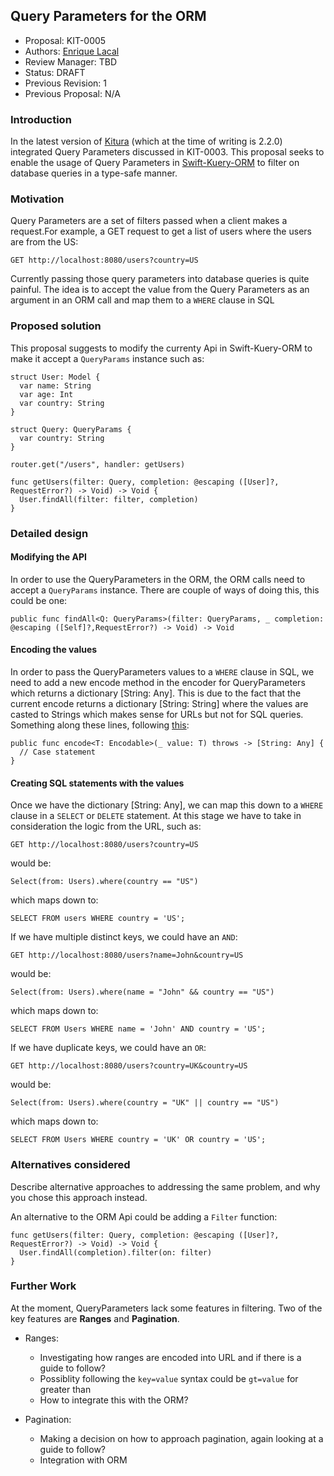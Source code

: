 ## Query Parameters for the ORM
* Proposal: KIT-0005
* Authors: [Enrique Lacal](https://github.com/EnriqueL8)
* Review Manager: TBD
* Status: DRAFT
* Previous Revision: 1
* Previous Proposal: N/A

### Introduction
In the latest version of [Kitura](https://github.com/IBM-Swift/Kitura) (which at the time of writing is 2.2.0) integrated Query Parameters discussed in KIT-0003. This proposal seeks to enable the usage of Query Parameters in [Swift-Kuery-ORM](http://github.com/IBM-Swift/Swift-Kuery-ORM) to filter on database queries in a type-safe manner.

### Motivation
Query Parameters are a set of filters passed when a client makes a request.For example, a GET request to get a list of users where the users are from the US:

`GET http://localhost:8080/users?country=US`

Currently passing those query parameters into database queries is quite painful. The idea is to accept the value from the Query Parameters as an argument in an ORM call and map them to a `WHERE` clause in SQL


### Proposed solution
This proposal suggests to modify the currenty Api in Swift-Kuery-ORM to make it accept a `QueryParams` instance such as:

```[swift]
struct User: Model {
  var name: String
  var age: Int
  var country: String
}

struct Query: QueryParams {
  var country: String
}

router.get("/users", handler: getUsers)

func getUsers(filter: Query, completion: @escaping ([User]?, RequestError?) -> Void) -> Void {
  User.findAll(filter: filter, completion)
}
```

### Detailed design

#### Modifying the API
In order to use the QueryParameters in the ORM, the ORM calls need to accept a `QueryParams` instance. There are couple of ways of doing this, this could be one:

```[swift]
public func findAll<Q: QueryParams>(filter: QueryParams, _ completion: @escaping ([Self]?,RequestError?) -> Void) -> Void
```

#### Encoding the values
In order to pass the QueryParameters values to a `WHERE` clause in SQL, we need to add a new encode method in the encoder for QueryParameters which returns a dictionary [String: Any]. This is due to the fact that the current encode returns a dictionary [String: String] where the values are casted to Strings which makes sense for URLs but not for SQL queries. Something along these lines, following [this](https://github.com/IBM-Swift/KituraContracts/blob/master/Sources/KituraContracts/CodableQuery/QueryEncoder.swift#L69): 

```[swift]
public func encode<T: Encodable>(_ value: T) throws -> [String: Any] {
  // Case statement  
}
```

#### Creating SQL statements with the values

Once we have the dictionary [String: Any], we can map this down to a `WHERE` clause in a `SELECT` or `DELETE` statement. At this stage we have to take in consideration the logic from the URL, such as:

`GET http://localhost:8080/users?country=US`

would be:

```[swift]
Select(from: Users).where(country == "US")
```

which maps down to:

```[SQL]
SELECT FROM users WHERE country = 'US';
```

If we have multiple distinct keys, we could have an `AND`:

`GET http://localhost:8080/users?name=John&country=US`

would be:

```[swift]
Select(from: Users).where(name = "John" && country == "US")
```

which maps down to:

```[SQL]
SELECT FROM Users WHERE name = 'John' AND country = 'US';
```

If we have duplicate keys, we could have an `OR`:

`GET http://localhost:8080/users?country=UK&country=US`

would be:

```[swift]
Select(from: Users).where(country = "UK" || country == "US")
```

which maps down to:

```[SQL]
SELECT FROM Users WHERE country = 'UK' OR country = 'US';
```


### Alternatives considered
Describe alternative approaches to addressing the same problem, and why you chose this approach instead.

An alternative to the ORM Api could be adding a `Filter` function:

```[swift]
func getUsers(filter: Query, completion: @escaping ([User]?, RequestError?) -> Void) -> Void {
  User.findAll(completion).filter(on: filter)
}
```


### Further Work

At the moment, QueryParameters lack some features in filtering. Two of the key features are **Ranges** and **Pagination**.

- Ranges: 
  - Investigating how ranges are encoded into URL and if there is a guide to follow?
  - Possiblity following the `key=value` syntax could be `gt=value` for greater than
  - How to integrate this with the ORM?


- Pagination: 
  - Making a decision on how to approach pagination, again looking at a guide to follow?
  - Integration with ORM





